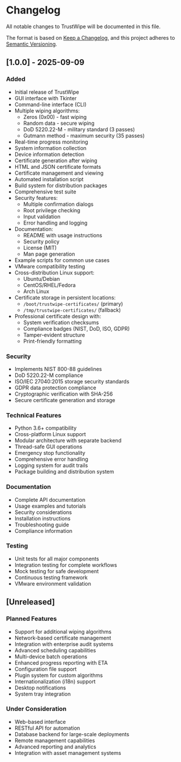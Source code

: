 # Changelog

All notable changes to TrustWipe will be documented in this file.

The format is based on [Keep a Changelog](https://keepachangelog.com/en/1.0.0/),
and this project adheres to [Semantic Versioning](https://semver.org/spec/v2.0.0.html).

## [1.0.0] - 2025-09-09

### Added
- Initial release of TrustWipe
- GUI interface with Tkinter
- Command-line interface (CLI)
- Multiple wiping algorithms:
  - Zeros (0x00) - fast wiping
  - Random data - secure wiping
  - DoD 5220.22-M - military standard (3 passes)
  - Gutmann method - maximum security (35 passes)
- Real-time progress monitoring
- System information collection
- Device information detection  
- Certificate generation after wiping
- HTML and JSON certificate formats
- Certificate management and viewing
- Automated installation script
- Build system for distribution packages
- Comprehensive test suite
- Security features:
  - Multiple confirmation dialogs
  - Root privilege checking
  - Input validation
  - Error handling and logging
- Documentation:
  - README with usage instructions
  - Security policy
  - License (MIT)
  - Man page generation
- Example scripts for common use cases
- VMware compatibility testing
- Cross-distribution Linux support:
  - Ubuntu/Debian
  - CentOS/RHEL/Fedora
  - Arch Linux
- Certificate storage in persistent locations:
  - `/boot/trustwipe-certificates/` (primary)
  - `/tmp/trustwipe-certificates/` (fallback)
- Professional certificate design with:
  - System verification checksums
  - Compliance badges (NIST, DoD, ISO, GDPR)
  - Tamper-evident structure
  - Print-friendly formatting

### Security
- Implements NIST 800-88 guidelines
- DoD 5220.22-M compliance
- ISO/IEC 27040:2015 storage security standards
- GDPR data protection compliance
- Cryptographic verification with SHA-256
- Secure certificate generation and storage

### Technical Features
- Python 3.6+ compatibility
- Cross-platform Linux support
- Modular architecture with separate backend
- Thread-safe GUI operations
- Emergency stop functionality
- Comprehensive error handling
- Logging system for audit trails
- Package building and distribution system

### Documentation
- Complete API documentation
- Usage examples and tutorials
- Security considerations
- Installation instructions
- Troubleshooting guide
- Compliance information

### Testing
- Unit tests for all major components
- Integration testing for complete workflows
- Mock testing for safe development
- Continuous testing framework
- VMware environment validation

## [Unreleased]

### Planned Features
- Support for additional wiping algorithms
- Network-based certificate management
- Integration with enterprise audit systems
- Advanced scheduling capabilities
- Multi-device batch operations
- Enhanced progress reporting with ETA
- Configuration file support
- Plugin system for custom algorithms
- Internationalization (i18n) support
- Desktop notifications
- System tray integration

### Under Consideration
- Web-based interface
- RESTful API for automation
- Database backend for large-scale deployments
- Remote management capabilities
- Advanced reporting and analytics
- Integration with asset management systems
